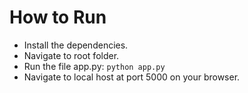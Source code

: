 # How to Run
- Install the dependencies.
- Navigate to root folder.
- Run the file app.py: `python app.py`
- Navigate to local host at port 5000 on your browser.
